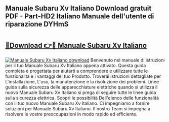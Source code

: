 ## Manuale Subaru Xv Italiano Download gratuit PDF - Part-HD2 Italiano Manuale dell'utente di riparazione DYHmS

# <h2><a href="http://df9dgh.blite.top/?on=Manuale+Subaru+Xv+Italiano">🔗Download 👉🔴 Manuale Subaru Xv Italiano</a></h2>

[![Manuale Subaru Xv Italiano download](https://i.imgur.com/lujVjoI.png)](http://df9dgh.blite.top/?on=Manuale+Subaru+Xv+Italiano)
Benvenuto nel manuale di istruzioni per il tuo Manuale Subaru Xv Italiano appena attivato. Questa guida completa è progettata per aiutarti a comprendere e utilizzare tutte le funzionalità e i vantaggi del tuo Prodotto. Troverai istruzioni dettagliate per L'installazione, L'uso, la manutenzione e la risoluzione dei problemi. Linee guida sulla sicurezza delle apparecchiature elettriche quando si utilizza il nuovo Manuale Subaru Xv Italiano si prega di seguire tutte le linee guida sulla sicurezza elettrica. Scopri le possibilità Dell'elenco delle funzionalità con il tuo nuovo Manuale Subaru Xv Italiano. Ci impegniamo a fornire soluzioni per Manuale Subaru Xv Italiano. Il nostro Team si impegna a risolvere le vostre preoccupazioni in modo rapido ed efficiente.
